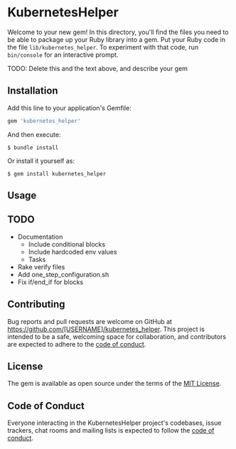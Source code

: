 # KubernetesHelper

Welcome to your new gem! In this directory, you'll find the files you need to be able to package up your Ruby library into a gem. Put your Ruby code in the file `lib/kubernetes_helper`. To experiment with that code, run `bin/console` for an interactive prompt.

TODO: Delete this and the text above, and describe your gem

## Installation

Add this line to your application's Gemfile:

```ruby
gem 'kubernetes_helper'
```

And then execute:

    $ bundle install

Or install it yourself as:

    $ gem install kubernetes_helper

## Usage

## TODO
- Documentation
    - Include conditional blocks
    - Include hardcoded env values
    - Tasks
- Rake verify files
- Add one_step_configuration.sh
- Fix if/end_if for blocks

## Contributing

Bug reports and pull requests are welcome on GitHub at https://github.com/[USERNAME]/kubernetes_helper. This project is intended to be a safe, welcoming space for collaboration, and contributors are expected to adhere to the [code of conduct](https://github.com/[USERNAME]/kubernetes_helper/blob/master/CODE_OF_CONDUCT.md).


## License

The gem is available as open source under the terms of the [MIT License](https://opensource.org/licenses/MIT).

## Code of Conduct

Everyone interacting in the KubernetesHelper project's codebases, issue trackers, chat rooms and mailing lists is expected to follow the [code of conduct](https://github.com/[USERNAME]/kubernetes_helper/blob/master/CODE_OF_CONDUCT.md).
